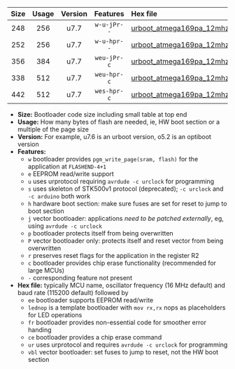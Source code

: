 |Size|Usage|Version|Features|Hex file|
|:-:|:-:|:-:|:-:|:--|
|248|256|u7.7|`w-u-jPr--`|[urboot_atmega169pa_12mhz_9600bps_lednop_ur_vbl.hex](https://raw.githubusercontent.com/stefanrueger/urboot.hex/main/mcus/atmega169pa/fcpu_12mhz/9600_bps/urboot_atmega169pa_12mhz_9600bps_lednop_ur_vbl.hex)|
|252|256|u7.7|`w-u-hpr--`|[urboot_atmega169pa_12mhz_9600bps_lednop_fr_ur.hex](https://raw.githubusercontent.com/stefanrueger/urboot.hex/main/mcus/atmega169pa/fcpu_12mhz/9600_bps/urboot_atmega169pa_12mhz_9600bps_lednop_fr_ur.hex)|
|356|384|u7.7|`weu-jPr-c`|[urboot_atmega169pa_12mhz_9600bps_ee_lednop_fr_ce_ur_vbl.hex](https://raw.githubusercontent.com/stefanrueger/urboot.hex/main/mcus/atmega169pa/fcpu_12mhz/9600_bps/urboot_atmega169pa_12mhz_9600bps_ee_lednop_fr_ce_ur_vbl.hex)|
|338|512|u7.7|`weu-hpr-c`|[urboot_atmega169pa_12mhz_9600bps_ee_lednop_fr_ce_ur.hex](https://raw.githubusercontent.com/stefanrueger/urboot.hex/main/mcus/atmega169pa/fcpu_12mhz/9600_bps/urboot_atmega169pa_12mhz_9600bps_ee_lednop_fr_ce_ur.hex)|
|442|512|u7.7|`wes-hpr-c`|[urboot_atmega169pa_12mhz_9600bps_ee_lednop_fr_ce.hex](https://raw.githubusercontent.com/stefanrueger/urboot.hex/main/mcus/atmega169pa/fcpu_12mhz/9600_bps/urboot_atmega169pa_12mhz_9600bps_ee_lednop_fr_ce.hex)|

- **Size:** Bootloader code size including small table at top end
- **Usage:** How many bytes of flash are needed, ie, HW boot section or a multiple of the page size
- **Version:** For example, u7.6 is an urboot version, o5.2 is an optiboot version
- **Features:**
  + `w` bootloader provides `pgm_write_page(sram, flash)` for the application at `FLASHEND-4+1`
  + `e` EEPROM read/write support
  + `u` uses urprotocol requiring `avrdude -c urclock` for programming
  + `s` uses skeleton of STK500v1 protocol (deprecated); `-c urclock` and `-c arduino` both work
  + `h` hardware boot section: make sure fuses are set for reset to jump to boot section
  + `j` vector bootloader: applications *need to be patched externally*, eg, using `avrdude -c urclock`
  + `p` bootloader protects itself from being overwritten
  + `P` vector bootloader only: protects itself and reset vector from being overwritten
  + `r` preserves reset flags for the application in the register R2
  + `c` bootloader provides chip erase functionality (recommended for large MCUs)
  + `-` corresponding feature not present
- **Hex file:** typically MCU name, oscillator frequency (16 MHz default) and baud rate (115200 default) followed by
  + `ee` bootloader supports EEPROM read/write
  + `lednop` is a template bootloader with `mov rx,rx` nops as placeholders for LED operations
  + `fr` bootloader provides non-essential code for smoother error handing
  + `ce` bootloader provides a chip erase command
  + `ur` uses urprotocol and requires `avrdude -c urclock` for programming
  + `vbl` vector bootloader: set fuses to jump to reset, not the HW boot section
